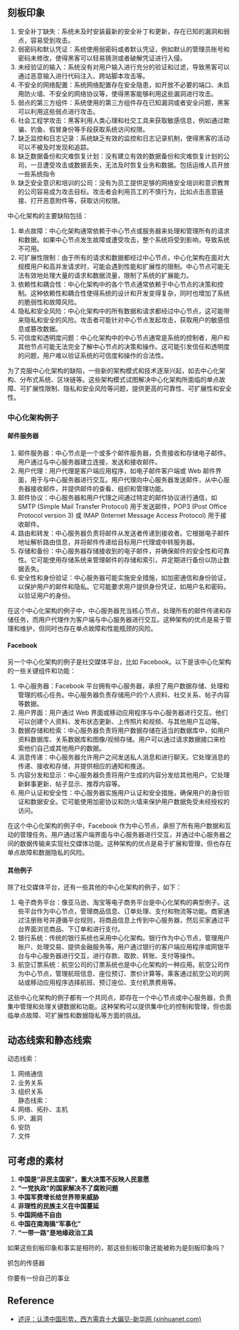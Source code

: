 ## 刻板印象

1. 安全补丁缺失：系统未及时安装最新的安全补丁和更新，存在已知的漏洞和弱点，容易受到攻击。
2. 弱密码和默认凭证：系统使用弱密码或者默认凭证，例如默认的管理员账号和密码未修改，使得黑客可以轻易猜测或者破解凭证进行入侵。
3. 未经验证的输入：系统没有对用户输入进行充分的验证和过滤，导致黑客可以通过恶意输入进行代码注入、跨站脚本攻击等。
4. 不安全的网络配置：系统网络配置存在安全隐患，如开放不必要的端口、未启用防火墙、不安全的网络协议等，使得黑客能够利用这些漏洞进行攻击。
5. 弱点的第三方组件：系统使用的第三方组件存在已知漏洞或者安全问题，黑客可以利用这些弱点进行攻击。
6. 社会工程学攻击：黑客利用人类心理和社交工具来获取敏感信息，例如通过欺骗、钓鱼、假冒身份等手段获取系统访问权限。
7. 缺乏监控和日志记录：系统缺乏有效的监控和日志记录机制，使得黑客的活动可以不被及时发现和追踪。
8. 缺乏数据备份和灾难恢复计划：没有建立有效的数据备份和灾难恢复计划的公司，一旦遭受攻击或数据丢失，无法及时恢复业务和数据。包括运维人员开放一些系统指令
9. 缺乏安全意识和培训的公司：没有为员工提供足够的网络安全培训和意识教育的公司容易成为攻击目标。攻击者会利用员工的不慎行为，比如点击恶意链接、打开恶意附件等，获取访问权限。

中心化架构的主要缺陷包括：

1. 单点故障：中心化架构通常依赖于中心节点或服务器来处理和管理所有的请求和数据。如果中心节点发生故障或遭受攻击，整个系统将受到影响，导致系统不可用。
2. 可扩展性限制：由于所有的请求和数据都经过中心节点，中心化架构在面对大规模用户和高并发请求时，可能会遇到性能和扩展性的限制。中心节点可能无法有效地处理大量的请求和数据流量，限制了系统的扩展能力。
3. 依赖性和耦合性：中心化架构中的各个节点通常依赖于中心节点的决策和控制。这种依赖性和耦合性使得系统的设计和开发变得复杂，同时也增加了系统的脆弱性和故障风险。
4. 隐私和安全风险：中心化架构中的所有数据和请求都经过中心节点，这可能带来隐私和安全的风险。攻击者可能针对中心节点发起攻击，获取用户的敏感信息或篡改数据。
5. 可信度和透明度问题：中心化架构中的中心节点通常是系统的控制者，用户和其他节点可能无法完全了解中心节点的决策和操作。这可能引发信任和透明度的问题，用户难以验证系统的可信度和操作的合法性。

为了克服中心化架构的缺陷，一些新的架构模式和技术逐渐兴起，如去中心化架构、分布式系统、区块链等。这些架构模式试图解决中心化架构所面临的单点故障、可扩展性限制、隐私和安全风险等问题，提供更高的可靠性、可扩展性和安全性。

### 中心化架构例子

#### 邮件服务器

1. 邮件服务器：中心节点是一个或多个邮件服务器，负责接收和存储电子邮件。用户通过与中心服务器建立连接，发送和接收邮件。
2. 用户代理：用户代理是客户端应用程序，如电子邮件客户端或 Web 邮件界面，用于与中心服务器进行交互。用户代理向中心服务器发送邮件，从中心服务器接收邮件，并提供邮件的查看、组织和管理功能。
3. 邮件协议：中心服务器和用户代理之间通过特定的邮件协议进行通信，如 SMTP (Simple Mail Transfer Protocol) 用于发送邮件，POP3 (Post Office Protocol version 3) 或 IMAP (Internet Message Access Protocol) 用于接收邮件。
4. 路由和转发：中心服务器负责将邮件从发送者传递到接收者。它根据电子邮件地址解析路由信息，并将邮件传递给目标用户代理或中转服务器。
5. 存储和备份：中心服务器存储接收到的电子邮件，并确保邮件的安全性和可靠性。它可能使用存储系统来管理邮件的存储和索引，并定期进行备份以防止数据丢失。
6. 安全性和身份验证：中心服务器可能实施安全措施，如加密通信和身份验证，以保护用户的邮件和隐私。它可能要求用户提供身份凭证，如用户名和密码，以验证用户的身份。

在这个中心化架构的例子中，中心服务器充当核心节点，处理所有的邮件传递和存储任务，而用户代理作为客户端与中心服务器进行交互。这种架构的优点是易于管理和维护，但同时也存在单点故障和性能瓶颈的风险。

#### Facebook

另一个中心化架构的例子是社交媒体平台，比如 Facebook。以下是该中心化架构的一些关键组件和功能：

1. 中心服务器：Facebook 平台拥有中心服务器，承担了用户数据存储、处理和管理的核心任务。中心服务器负责存储用户的个人资料、社交关系、帖子内容等数据。
2. 用户界面：用户通过 Web 界面或移动应用程序与中心服务器进行交互。他们可以创建个人资料、发布状态更新、上传照片和视频、与其他用户互动等。
3. 数据存储和检索：中心服务器负责将用户数据存储在适当的数据库中，如用户资料数据库、关系数据库和图像/视频存储。用户可以通过请求数据接口来检索他们自己或其他用户的数据。
4. 消息传递：中心服务器允许用户之间发送私人消息和进行聊天。它处理消息的传递、接收和存储，并提供相应的通知和推送。
5. 内容分发和显示：中心服务器负责将用户生成的内容分发给其他用户。它处理新鲜事更新、帖子显示、推荐内容等。
6. 用户认证和安全性：中心服务器实施用户认证和安全措施，确保用户的身份验证和数据安全。它可能使用加密协议和防火墙来保护用户数据免受未经授权的访问。

在这个中心化架构的例子中，Facebook 作为中心节点，承担了所有用户数据和互动的管理任务。用户通过客户端界面与中心服务器进行交互，并通过中心服务器之间的数据传输来实现社交媒体功能。这种架构的优点是易于扩展和管理，但也存在单点故障和数据隐私的风险。

#### 其他例子

除了社交媒体平台，还有一些其他的中心化架构的例子，如下：

1. 电子商务平台：像亚马逊、淘宝等电子商务平台是中心化架构的典型例子。这些平台作为中心节点，管理商品信息、订单处理、支付和物流等功能。商家通过注册账号并遵循平台规则，将商品信息上传到中心服务器，然后买家通过平台界面浏览商品、下订单和进行支付。
2. 银行系统：传统的银行系统也采用中心化架构。银行作为中心节点，管理用户账户、处理交易、提供金融服务等。用户通过银行的客户端应用程序或网银平台与中心服务器进行交互，进行存款、取款、转账、支付等操作。
3. 航空订票系统：航空公司的订票系统也是中心化架构的一种应用。航空公司作为中心节点，管理航班信息、座位预订、票价计算等。乘客通过航空公司的网站或移动应用程序选择航班、预订座位、支付机票费用等。

这些中心化架构的例子都有一个共同点，即存在一个中心节点或中心服务器，负责集中管理和处理关键数据和功能。这种架构可以提供集中化的控制和管理，但也面临单点故障、可扩展性和数据隐私等方面的挑战。

## 动态线索和静态线索

动态线索：

1. 网络通信
2. 业务关系
3. 组织关系  
静态线索：
4. 网络、拓扑、主机
5. IP、漏洞
6. 安防
7. 文件

## 可考虑的素材

1. **中国是“非民主国家”，重大决策不反映人民意愿**
2. **“一党执政”的国家解决不了腐败问题**
3. **中国军费增长给世界带来威胁**
4. **非理性的民族主义在中国蔓延**
5. **中国网络不自由**
6. **中国在南海搞“军事化”**
7. **“一带一路”是地缘政治工具**

如果这些刻板印象和事实是相符的，那这些刻板印象还能被称为是刻板印象吗？

抓包的传感器

你要有一份自己的事业

## Reference

- [述评：认清中国形势，西方需弃十大偏见-新华网 (xinhuanet.com)](http://www.xinhuanet.com/politics/2016-03/02/c_1118215983.htm)
